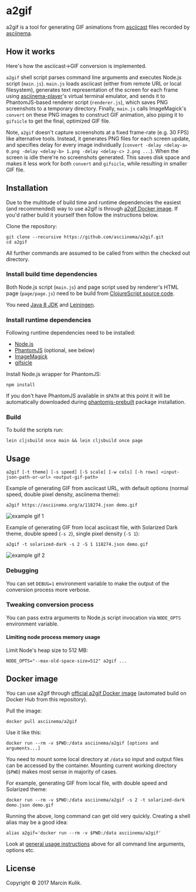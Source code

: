 # a2gif

a2gif is a tool for generating GIF animations from
[asciicast](https://github.com/asciinema/asciinema/blob/master/doc/asciicast-v1.md) files
recorded by [asciinema](https://github.com/asciinema/asciinema).

## How it works

Here's how the asciicast->GIF conversion is implemented.

`a2gif` shell script parses command line arguments and executes Node.js script
(`main.js`). `main.js` loads asciicast (either from remote URL or local
filesystem), generates text representation of the screen for each frame
using [asciinema-player](https://github.com/asciinema/asciinema-player)'s
virtual terminal emulator, and sends it to PhantomJS-based renderer script
(`renderer.js`), which saves PNG screenshots to a temporary directory. Finally,
`main.js` calls ImageMagick's `convert` on these PNG images to construct GIF
animation, also piping it to `gifsicle` to get the final, optimized GIF file.

Note, `a2gif` doesn't capture screenshots at a fixed frame-rate (e.g. 30 FPS)
like alternative tools. Instead, it generates PNG files for each screen update,
and specifies delay for every image individually (`convert -delay <delay-a>
0.png -delay <delay-b> 1.png -delay <delay-c> 2.png ...`). When the screen is
idle there're no screenshots generated. This saves disk space and makes it less
work for both `convert` and `gifsicle`, while resulting in smaller GIF file.

## Installation

Due to the multitude of build time and runtime dependencies the easiest (and
recommended) way to use a2gif is through [a2gif Docker image](#docker-image). If
you'd rather build it yourself then follow the instructions below.

Clone the repository:

    git clone --recursive https://github.com/asciinema/a2gif.git
    cd a2gif

All further commands are assumed to be called from within the checked out
directory.

### Install build time dependencies

Both Node.js script (`main.js`) and page script used by renderer's HTML page
(`page/page.js`) need to be build from
[ClojureScript source code](https://github.com/asciinema/a2gif/tree/master/src/asciinema/gif).

You need
[Java 8 JDK](http://www.oracle.com/technetwork/java/javase/downloads/index.html)
and [Leiningen](https://leiningen.org/#install).

### Install runtime dependencies

Following runtime dependencies need to be installed:

- [Node.js](https://nodejs.org/en/)
- [PhantomJS](http://phantomjs.org/) (optional, see below)
- [ImageMagick](http://www.imagemagick.org/)
- [gifsicle](https://www.lcdf.org/gifsicle/)

Install Node.js wrapper for PhantomJS:

    npm install

If you don't have PhantomJS available in `$PATH` at this point it will be
automatically downloaded during
[phantomjs-prebuilt](https://www.npmjs.com/package/phantomjs-prebuilt)
package installation.

### Build

To build the scripts run:

    lein cljsbuild once main && lein cljsbuild once page 

## Usage

    a2gif [-t theme] [-s speed] [-S scale] [-w cols] [-h rows] <input-json-path-or-url> <output-gif-path>

Example of generating GIF from asciicast URL, with default options (normal
speed, double pixel density, asciinema theme):

    a2gif https://asciinema.org/a/118274.json demo.gif

![example gif 1](https://www.dropbox.com/s/e5l8ni0eth9o55s/demo-1.gif?dl=1)

Example of generating GIF from local asciicast file, with Solarized Dark theme,
double speed (`-s 2`), single pixel density (`-S 1`):

    a2gif -t solarized-dark -s 2 -S 1 118274.json demo.gif

![example gif 2](https://www.dropbox.com/s/05dclrsq9eqqsvi/demo-2.gif?dl=1)

### Debugging

You can set `DEBUG=1` environment variable to make the output of the conversion
process more verbose.

### Tweaking conversion process

You can pass extra arguments to Node.js script invocation via `NODE_OPTS`
environment variable.

#### Limiting node process memory usage

Limit Node's heap size to 512 MB:

    NODE_OPTS="--max-old-space-size=512" a2gif ...

## Docker image

You can use a2gif
through [official a2gif Docker image](https://hub.docker.com/r/asciinema/a2gif/)
(automated build on Docker Hub from this repository).

Pull the image:

    docker pull asciinema/a2gif

Use it like this:

    docker run --rm -v $PWD:/data asciinema/a2gif [options and arguments...]

You need to mount some local directory at `/data` so input and output files can
be accessed by the container. Mounting current working directory (`$PWD`) makes
most sense in majority of cases.

For example, generating GIF from local file, with double speed and Solarized
theme:

    docker run --rm -v $PWD:/data asciinema/a2gif -s 2 -t solarized-dark demo.json demo.gif

Running the above, long command can get old very quickly. Creating a shell alias
may be a good idea:

    alias a2gif='docker run --rm -v $PWD:/data asciinema/a2gif'

Look at [general usage instructions](#usage) above for all command line
arguments, options etc.

## License

Copyright &copy; 2017 Marcin Kulik.
